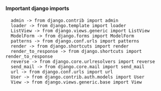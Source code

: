 #### Important django imports
      admin -> from django.contrib import admin 
      loader -> from django.template import loader
      ListView -> from django.views.generic import ListView   
      ModelForm -> from django.forms import ModelForm
      patterns -> from django.conf.urls import patterns
      render -> from django.shortcuts import render
      render_to_response -> from django.shortcuts import render_to_response 
      reverse -> from django.core.urlresolvers import reverse   
      send_mail -> from django.core.mail import send_mail
      url -> from django.conf.urls import url
      User -> from django.contrib.auth.models import User   
      View -> from django.views.generic.base import View

